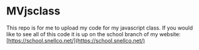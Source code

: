# MVjsclass
This repo is for me to upload my code for my javascript class.
If you would like to see all of this code it is up on the school branch of my website: [https://school.snellco.net/](https://school.snellco.net/)
